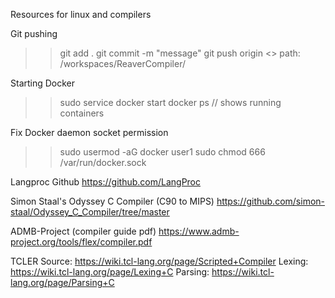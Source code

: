 Resources for linux and compilers

Git pushing
>> git add .
>> git commit -m "message"
>> git push origin <<branch name>>
>> path: /workspaces/ReaverCompiler/

Starting Docker
>> sudo service docker start
>> docker ps // shows running containers

Fix Docker daemon socket permission
>> sudo usermod -aG docker user1
>> sudo chmod 666 /var/run/docker.sock


Langproc Github
https://github.com/LangProc

Simon Staal's Odyssey C Compiler (C90 to MIPS)
https://github.com/simon-staal/Odyssey_C_Compiler/tree/master

ADMB-Project (compiler guide pdf)
https://www.admb-project.org/tools/flex/compiler.pdf

TCLER
Source: https://wiki.tcl-lang.org/page/Scripted+Compiler
Lexing: https://wiki.tcl-lang.org/page/Lexing+C
Parsing: https://wiki.tcl-lang.org/page/Parsing+C